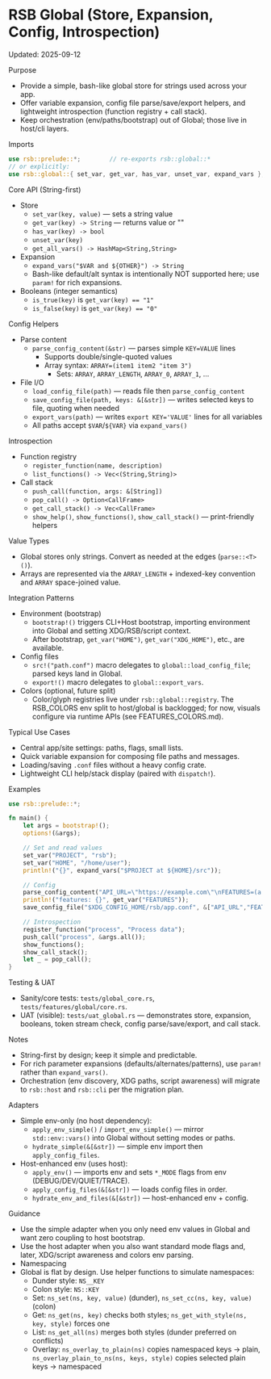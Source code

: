 # RSB Global (Store, Expansion, Config, Introspection)

Updated: 2025-09-12

Purpose
- Provide a simple, bash-like global store for strings used across your app.
- Offer variable expansion, config file parse/save/export helpers, and lightweight introspection (function registry + call stack).
- Keep orchestration (env/paths/bootstrap) out of Global; those live in host/cli layers.

Imports
```rust
use rsb::prelude::*;        // re-exports rsb::global::*
// or explicitly:
use rsb::global::{ set_var, get_var, has_var, unset_var, expand_vars };
```

Core API (String-first)
- Store
  - `set_var(key, value)` — sets a string value
  - `get_var(key) -> String` — returns value or ""
  - `has_var(key) -> bool`
  - `unset_var(key)`
  - `get_all_vars() -> HashMap<String,String>`
- Expansion
  - `expand_vars("$VAR and ${OTHER}") -> String`
  - Bash-like default/alt syntax is intentionally NOT supported here; use `param!` for rich expansions.
- Booleans (integer semantics)
  - `is_true(key)` is `get_var(key) == "1"`
  - `is_false(key)` is `get_var(key) == "0"`

Config Helpers
- Parse content
  - `parse_config_content(&str)` — parses simple `KEY=VALUE` lines
    - Supports double/single-quoted values
    - Array syntax: `ARRAY=(item1 item2 "item 3")`
      - Sets: `ARRAY`, `ARRAY_LENGTH`, `ARRAY_0`, `ARRAY_1`, ...
- File I/O
  - `load_config_file(path)` — reads file then `parse_config_content`
  - `save_config_file(path, keys: &[&str])` — writes selected keys to file, quoting when needed
  - `export_vars(path)` — writes `export KEY='VALUE'` lines for all variables
  - All paths accept `$VAR`/`${VAR}` via `expand_vars()`

Introspection
- Function registry
  - `register_function(name, description)`
  - `list_functions() -> Vec<(String,String)>`
- Call stack
  - `push_call(function, args: &[String])`
  - `pop_call() -> Option<CallFrame>`
  - `get_call_stack() -> Vec<CallFrame>`
  - `show_help()`, `show_functions()`, `show_call_stack()` — print-friendly helpers

Value Types
- Global stores only strings. Convert as needed at the edges (`parse::<T>()`).
- Arrays are represented via the `ARRAY_LENGTH` + indexed-key convention and `ARRAY` space-joined value.

Integration Patterns
- Environment (bootstrap)
  - `bootstrap!()` triggers CLI+Host bootstrap, importing environment into Global and setting XDG/RSB/script context.
  - After bootstrap, `get_var("HOME")`, `get_var("XDG_HOME")`, etc., are available.
- Config files
  - `src!("path.conf")` macro delegates to `global::load_config_file`; parsed keys land in Global.
  - `export!()` macro delegates to `global::export_vars`.
- Colors (optional, future split)
  - Color/glyph registries live under `rsb::global::registry`. The RSB_COLORS env split to host/global is backlogged; for now, visuals configure via runtime APIs (see FEATURES_COLORS.md).

Typical Use Cases
- Central app/site settings: paths, flags, small lists.
- Quick variable expansion for composing file paths and messages.
- Loading/saving `.conf` files without a heavy config crate.
- Lightweight CLI help/stack display (paired with `dispatch!`).

Examples
```rust
use rsb::prelude::*;

fn main() {
    let args = bootstrap!();
    options!(&args);

    // Set and read values
    set_var("PROJECT", "rsb");
    set_var("HOME", "/home/user");
    println!("{}", expand_vars("$PROJECT at ${HOME}/src"));

    // Config
    parse_config_content("API_URL=\"https://example.com\"\nFEATURES=(a b \"c d\")\n");
    println!("features: {}", get_var("FEATURES"));
    save_config_file("$XDG_CONFIG_HOME/rsb/app.conf", &["API_URL","FEATURES"]);

    // Introspection
    register_function("process", "Process data");
    push_call("process", &args.all());
    show_functions();
    show_call_stack();
    let _ = pop_call();
}
```

Testing & UAT
- Sanity/core tests: `tests/global_core.rs`, `tests/features/global/core.rs`.
- UAT (visible): `tests/uat_global.rs` — demonstrates store, expansion, booleans, token stream check, config parse/save/export, and call stack.

Notes
- String-first by design; keep it simple and predictable.
- For rich parameter expansions (defaults/alternates/patterns), use `param!` rather than `expand_vars()`.
- Orchestration (env discovery, XDG paths, script awareness) will migrate to `rsb::host` and `rsb::cli` per the migration plan.

Adapters
- Simple env-only (no host dependency):
  - `apply_env_simple()` / `import_env_simple()` — mirror `std::env::vars()` into Global without setting modes or paths.
  - `hydrate_simple(&[&str])` — simple env import then `apply_config_files`.
- Host-enhanced env (uses host):
  - `apply_env()` — imports env and sets `*_MODE` flags from env (DEBUG/DEV/QUIET/TRACE).
  - `apply_config_files(&[&str])` — loads config files in order.
  - `hydrate_env_and_files(&[&str])` — host-enhanced env + config.

Guidance
- Use the simple adapter when you only need env values in Global and want zero coupling to host bootstrap.
- Use the host adapter when you also want standard mode flags and, later, XDG/script awareness and colors env parsing.
- Namespacing
- Global is flat by design. Use helper functions to simulate namespaces:
  - Dunder style: `NS__KEY`
  - Colon style: `NS::KEY`
  - Set: `ns_set(ns, key, value)` (dunder), `ns_set_cc(ns, key, value)` (colon)
  - Get: `ns_get(ns, key)` checks both styles; `ns_get_with_style(ns, key, style)` forces one
  - List: `ns_get_all(ns)` merges both styles (dunder preferred on conflicts)
  - Overlay: `ns_overlay_to_plain(ns)` copies namespaced keys → plain, `ns_overlay_plain_to_ns(ns, keys, style)` copies selected plain keys → namespaced
